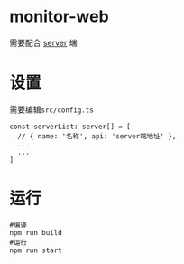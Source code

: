 # monitor-web

需要配合 [server](https://github.com/mayswind/AriaNg) 端

# 设置

需要编辑`src/config.ts`

```
const serverList: server[] = [
  // { name: '名称', api: 'server端地址' },
  ...
  ...
]
```

# 运行

```
#编译
npm run build
#运行
npm run start
```
